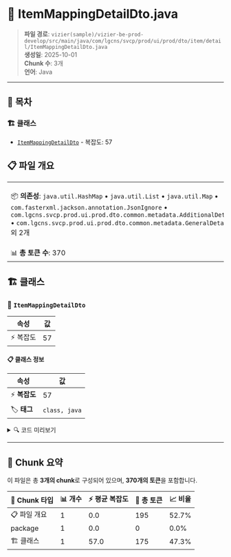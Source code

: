 # 📄 ItemMappingDetailDto.java

> **파일 경로**: `vizier(sample)/vizier-be-prod-develop/src/main/java/com/lgcns/svcp/prod/ui/prod/dto/item/detail/ItemMappingDetailDto.java`  
> **생성일**: 2025-10-01  
> **Chunk 수**: 3개  
> **언어**: Java
---

## 📑 목차

### 🏗️ 클래스
- [`ItemMappingDetailDto`](#class-itemmappingdetaildto) - 복잡도: 57

## 📋 파일 개요

| | |
|--|--|
| 📦 **의존성**: `java.util.HashMap` • `java.util.List` • `java.util.Map` • `com.fasterxml.jackson.annotation.JsonIgnore` • `com.lgcns.svcp.prod.ui.prod.dto.common.metadata.AdditionalDetailDto` • `com.lgcns.svcp.prod.ui.prod.dto.common.metadata.GeneralDetailDto` 외 2개 | ⚡ **총 복잡도**: 57 |
| 📊 **총 토큰 수**: 370 |  |



## 🏗️ 클래스

### <a id="class-itemmappingdetaildto"></a>🎯 `ItemMappingDetailDto`

| 속성 | 값 |
|------|----|
| ⚡ 복잡도 | 57 |



#### 📋 클래스 정보

| 속성 | 값 |
|------|----|
| ⚡ **복잡도** | 57 || 📍 **라인 범위** | 16-16 |
| 🏷️ **태그** | `class, java` |

<details>
<summary>🔍 코드 미리보기</summary>

```java
public class ItemMappingDetailDto {
    private List<GeneralDetailDto> general;
    private List<AdditionalDetailDto> additional;

    @JsonIgnore
    public Map<String, String> getGeneralParam() {
        Map<String, String> params = new HashMap<>();
        if (general != null) {
            for (GeneralDetailDto gnrl : general) {
                String camelKey = snakeToCamel(gnrl.getColName());
                params.put(camelKey, gnrl.getAttrVal());
            }
        }
        return params;
    }

    @JsonIgnore
    public Map<String, String> getGeneralEditYParam() {
        Map<String, String> params = new HashMap<>();
        if (general != null) {
            for (GeneralDetailDto gnrl : general) {
                if ("Y".equals(gnrl.getEditYn())) {
                    String...
```

**Chunk 정보**
- 🆔 **ID**: `f563fc107271`
- 📍 **라인**: 16-16
- 📊 **토큰**: 175
- 🏷️ **태그**: `class, java`

</details>

---





## 🧩 Chunk 요약

이 파일은 총 **3개의 chunk**로 구성되어 있으며, **370개의 토큰**을 포함합니다.

| 🧩 Chunk 타입 | 📊 개수 | ⚡ 평균 복잡도 | 📝 총 토큰 | 📈 비율 |
|---------------|--------|-------------|----------|--------|
| 📋 파일 개요 | 1 | 0.0 | 195 | 52.7% |
| package | 1 | 0.0 | 0 | 0.0% |
| 🏗️ 클래스 | 1 | 57.0 | 175 | 47.3% |

